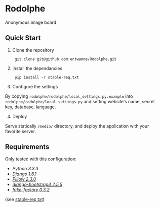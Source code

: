 Rodolphe
========
Anonymous image board

Quick Start
-----------
1. Clone the repository

        git clone git@github.com:entwanne/Rodolphe.git

2. Install the dependancies

        pip install -r stable-req.txt

3. Configure the settings

  By copying `rodolphe/rodolphe/local_settings.py.example` into `rodolphe/rodolphe/local_settings.py` and setting website's name, secret key, database, language.

4. Deploy

  Serve statically `/media/` directory, and deploy the application with your favorite server.


Requirements
------------
Only tested with this configuration:
* *Python 3.3.3*
* [*Django 1.6.1*](https://www.djangoproject.com/)
* [*Pillow 2.3.0*](https://pypi.python.org/pypi/Pillow)
* [*django-bootstrap3 2.5.5*](https://github.com/dyve/django-bootstrap3)
* [*fake-factory 0.3.2*](https://pypi.python.org/pypi/fake-factory/0.3.2)

(see [stable-req.txt](stable-req.txt))

